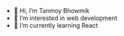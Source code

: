 - 👋 Hi, I’m Tanmoy Bhowmik
- 👀 I’m interested in web development
- 🌱 I’m currently learning React

<!---
Tanmoybhow/Tanmoybhow is a ✨ special ✨ repository because its `README.md` (this file) appears on your GitHub profile.
You can click the Preview link to take a look at your changes.
--->
